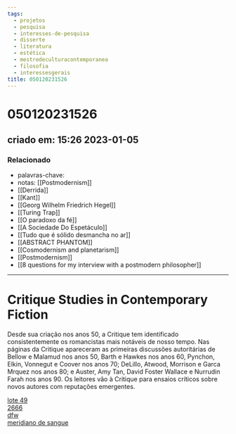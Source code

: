 ```yaml
---
tags:
  - projetos
  - pesquisa
  - interesses-de-pesquisa
  - disserte
  - literatura
  - estética
  - mestredeculturacontemporanea
  - filosofia
  - interessesgerais
title: 050120231526
---
```


# 050120231526

## criado em: 15:26 2023-01-05

### Relacionado

- palavras-chave: 
- notas: [[Postmodernism]]
- [[Derrida]]
- [[Kant]]
- [[Georg Wilhelm Friedrich Hegel]]
- [[Turing Trap]]
- [[O paradoxo da fé]]
- [[A Sociedade Do Espetáculo]]
- [[Tudo que é sólido desmancha no ar]]
- [[ABSTRACT PHANTOM]] 
- [[Cosmodernism and planetarism]]
- [[Postmodernism]]
- [[8 questions for my interview with a postmodern philosopher]]
---

# Critique Studies in Contemporary Fiction

Desde sua criação nos anos 50, a Critique tem identificado consistentemente os romancistas mais notáveis de nosso tempo. Nas páginas da Critique apareceram as primeiras discussões autoritárias de Bellow e Malamud nos anos 50, Barth e Hawkes nos anos 60, Pynchon, Elkin, Vonnegut e Coover nos anos 70; DeLillo, Atwood, Morrison e Garca Mrquez nos anos 80; e Auster, Amy Tan, David Foster Wallace e Nurrudin Farah nos anos 90. Os leitores vão à Critique para ensaios críticos sobre novos autores com reputações emergentes.

[lote 49](http://articles24t2d47kb6rbabobokvrnymh2smkleosntcu6qxou6sxewyd.onion/book/68094061/6f61d5)  
[2666](http://articles24t2d47kb6rbabobokvrnymh2smkleosntcu6qxou6sxewyd.onion/book/69948235/ee13cf)  
[dfw](http://articles24t2d47kb6rbabobokvrnymh2smkleosntcu6qxou6sxewyd.onion/book/69948237/edf39b)  
[meridiano de sangue](http://articles24t2d47kb6rbabobokvrnymh2smkleosntcu6qxou6sxewyd.onion/book/70493220/fb9e77)
